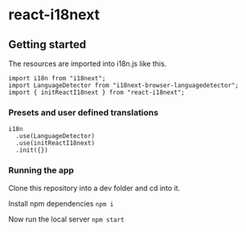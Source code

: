 # react-i18next

## Getting started

The resources are imported into i18n.js like this.

```
import i18n from "i18next";
import LanguageDetector from "i18next-browser-languagedetector";
import { initReactI18next } from "react-i18next";
```

### Presets and user defined translations

```
i18n
  .use(LanguageDetector)
  .use(initReactI18next)
  .init({})
```

### Running the app

Clone this repository into a dev folder and cd into it.

Install npm dependencies
```npm i```

Now run the local server
```npm start```
